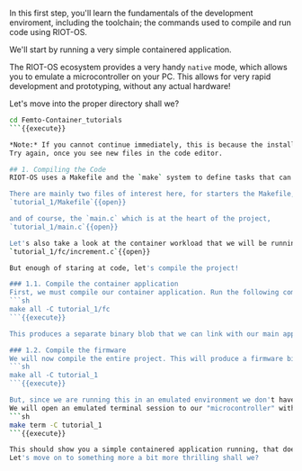 In this first step, you'll learn the fundamentals of the development enviroment, including the toolchain; the commands used to compile and run code using RIOT-OS.

We'll start by running a very simple containered application.

The RIOT-OS ecosystem provides a very handy `native` mode, which allows you to emulate a microcontroller on your PC. This allows for very rapid development and prototyping, without any actual hardware! 

Let's move into the proper directory shall we?
```sh
cd Femto-Container_tutorials
```{{execute}}

*Note:* If you cannot continue immediately, this is because the installation of the dependencies has not yet finished.
Try again, once you see new files in the code editor.

## 1. Compiling the Code
RIOT-OS uses a Makefile and the `make` system to define tasks that can be run, and much more. Let's dive into what makes up the basic structure of a RIOT-OS project.

There are mainly two files of interest here, for starters the Makefile,
`tutorial_1/Makefile`{{open}}

and of course, the `main.c` which is at the heart of the project,
`tutorial_1/main.c`{{open}}

Let's also take a look at the container workload that we will be running. This is defined in a subdirectory of our application.
`tutorial_1/fc/increment.c`{{open}}

But enough of staring at code, let's compile the project! 

### 1.1. Compile the container application
First, we must compile our container application. Run the following command to compile the container:
```sh
make all -C tutorial_1/fc
```{{execute}}

This produces a separate binary blob that we can link with our main application/firmware.

### 1.2. Compile the firmware
We will now compile the entire project. This will produce a firmware binary that is possible to flash to a microcontroller.
```sh
make all -C tutorial_1
```{{execute}}

But, since we are running this in an emulated environment we don't have to flash the actual firmware. Instead, we can jump directly to "running" the code.
We will open an emulated terminal session to our "microcontroller" with the `make term` command.
```sh
make term -C tutorial_1
```{{execute}}

This should show you a simple containered application running, that does nothing more exciting than take an input, increment it, and return the value.
Let's move on to something more a bit more thrilling shall we?

